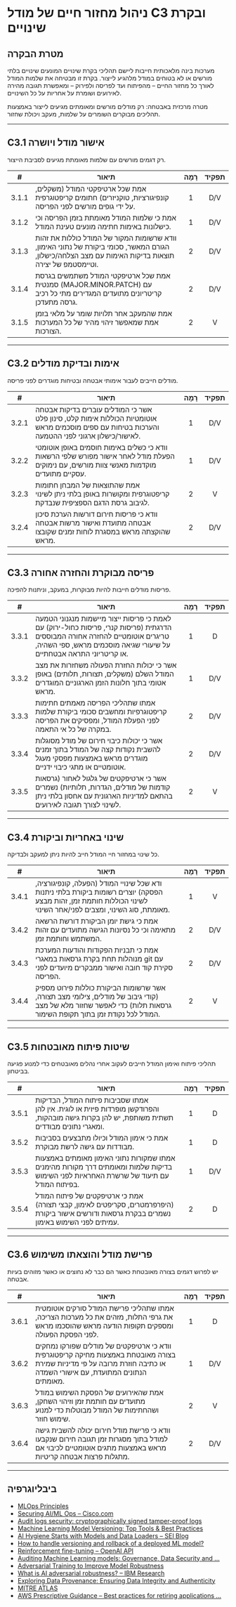 # ניהול מחזור חיים של מודל C3 ובקרת שינויים

## מטרת הבקרה

מערכות בינה מלאכותית חייבות ליישם תהליכי בקרת שינויים המונעים שינויים בלתי מורשים או לא בטוחים במודל מלהגיע לייצור. בקרת זו מבטיחה את שלמות המודל לאורך כל מחזור החיים – מהפיתוח ועד לפריסה ולפירוק – ומאפשרת תגובה מהירה לאירועים ושומרת על אחריות על כל השינויים.

מטרה מרכזית באבטחה: רק מודלים מורשים ומאומתים מגיעים לייצור באמצעות תהליכים מבוקרים השומרים על שלמות, מעקב ויכולת שחזור.

---

## C3.1 אישור מודל ויושרה

רק דגמים מורשים עם שלמות מאומתת מגיעים לסביבת הייצור.

|   #   | תיאור                                                                                                                                               | רָמָה | תפקיד |
| :---: | --------------------------------------------------------------------------------------------------------------------------------------------------- | :---: | :---: |
| 3.1.1 | אמת שכל ארטיפקטי המודל (משקלים, קונפיגורציות, טוקניזרים) חתומים קריפטוגרפית על ידי גופים מורשים לפני הפריסה.                                        |   1   |  D/V  |
| 3.1.2 | אמת כי שלמות המודל מאומתת בזמן הפריסה וכי כישלונות באימות חתימה מונעים טעינת המודל.                                                                 |   1   |  D/V  |
| 3.1.3 | וודא שרשומות המקור של המודל כוללות את זהות הגורם המאשר, סכומי ביקורת של נתוני האימון, תוצאות בדיקות האימות עם מצב הצלחה/כישלון, וטיימסטמפ של יצירה. |   2   |  D/V  |
| 3.1.4 | אמת שכל ארטיפקטי המודל משתמשים בגרסת סמנטית (MAJOR.MINOR.PATCH) עם קריטריונים מתועדים המגדירים מתי כל רכיב גרסה מתעדכן.                             |   2   |  D/V  |
| 3.1.5 | אמת שהמעקב אחר תלויות שומר על מלאי בזמן אמת שמאפשר זיהוי מהיר של כל המערכות הצורכות.                                                                |   2   |   V   |

---

## C3.2 אימות ובדיקת מודלים

מודלים חייבים לעבור אימותי אבטחה ובטיחות מוגדרים לפני פריסה.

|   #   | תיאור                                                                                                                                           | רָמָה | תפקיד |
| :---: | ----------------------------------------------------------------------------------------------------------------------------------------------- | :---: | :---: |
| 3.2.1 | אשר כי המודלים עוברים בדיקות אבטחה אוטומטיות הכוללות אימות קלט, סינון פלט והערכות בטיחות עם ספים מוסכמים מראש לאישור/כישלון ארגוני לפני ההטמעה. |   1   |  D/V  |
| 3.2.2 | וודא כי כשלים באימות חוסמים באופן אוטומטי הפעלת מודל לאחר אישור מפורש שלפי הרשאות מוקדמות מאנשי צוות מורשים, עם נימוקים עסקיים מתועדים.         |   1   |  D/V  |
| 3.2.3 | אמת שהתוצאות של המבחן חתומות קריפטוגרפית ומקושרות באופן בלתי ניתן לשינוי לגיבוב גרסת הדגם הספציפית שנבדקת.                                      |   2   |   V   |
| 3.2.4 | וודא כי פריסות חירום דורשות הערכת סיכון אבטחה מתועדת ואישור מרשות אבטחה שהוקצתה מראש במסגרת לוחות זמנים שקובצו מראש.                            |   2   |  D/V  |

---

## C3.3 פריסה מבוקרת והחזרה אחורה

פריסות מודלים חייבות להיות מבוקרות, במעקב, וניתנות להפיכה.

|   #   | תיאור                                                                                                                                                                                               | רָמָה | תפקיד |
| :---: | --------------------------------------------------------------------------------------------------------------------------------------------------------------------------------------------------- | :---: | :---: |
| 3.3.1 | לאמת כי פריסות ייצור מיישמות מנגנוני הטמעה הדרגתית (פריסות קנרי, פריסות כחול-ירוק) עם טריגרים אוטומטיים להחזרה אחורה המבוססים על שיעורי שגיאה מוסכמים מראש, ספי השהיה, או קריטריוני התראה אבטחתיים. |   1   |   D   |
| 3.3.2 | אשר כי יכולות החזרת הפעולה משחזרות את מצב המודל השלם (משקלים, תצורות, תלותים) באופן אטומי בתוך חלונות הזמן הארגוניים המוגדרים מראש.                                                                 |   1   |  D/V  |
| 3.3.3 | אמתו שתהליכי הפריסה מאמתים חתימות קריפטוגרפיות ומחשבים סכומי ביקורת שלמות לפני הפעלת המודל, ומפסיקים את הפריסה במקרה של כל אי התאמה.                                                                |   2   |  D/V  |
| 3.3.4 | אשר כי יכולות כיבוי חירום של מודל מסוגלות להשבית נקודות קצה של המודל בתוך זמנים מוגדרים מראש באמצעות מפסקי מעגל אוטומטיים או מתגי כיבוי ידניים.                                                     |   2   |  D/V  |
| 3.3.5 | אשר כי ארטיפקטים של גלגול לאחור (גרסאות קודמות של מודלים, הגדרות, תלותיות) נשמרים בהתאם למדיניות הארגונית עם אחסון בלתי ניתן לשינוי לצורך תגובה לאירועים.                                           |   2   |   V   |

---

## C3.4 שינוי באחריות וביקורת

כל שינוי במחזור חיי המודל חייב להיות ניתן למעקב ולבדיקה.

|   #   | תיאור                                                                                                                                                             | רָמָה | תפקיד |
| :---: | ----------------------------------------------------------------------------------------------------------------------------------------------------------------- | :---: | :---: |
| 3.4.1 | ודא שכל שינויי המודל (הפעלה, קונפיגורציה, הפסקה) יוצרים רשומות ביקורת בלתי ניתנות לשינוי הכוללות חותמת זמן, זהות מבצע מאומתת, סוג השינוי, ומצבים לפני/אחר השינוי. |   1   |   V   |
| 3.4.2 | אמת כי גישת יומן הביקורת דורשת הרשאה מתאימה וכי כל נסיונות הגישה מתועדים עם זהות המשתמש וחותמת זמן.                                                               |   2   |  D/V  |
| 3.4.3 | אמת כי תבניות הפקודות והודעות המערכת מנוהלות תחת בקרת גרסאות במאגרי git עם סקירת קוד חובה ואישור ממבקרים מיועדים לפני הפריסה.                                     |   2   |  D/V  |
| 3.4.4 | אשר שרשומות הביקורת כוללות פירוט מספיק (קודי גיבוב של מודלים, צילומי מצב תצורה, גרסאות תלות) כדי לאפשר שחזור מלא של מצב המודל לכל נקודת זמן בתוך תקופת השימור.    |   2   |   V   |

---

## C3.5 שיטות פיתוח מאובטחות

תהליכי פיתוח ואימון המודל חייבים לעקוב אחרי נהלים מאובטחים כדי למנוע פגיעה בביטחון.

|   #   | תיאור                                                                                                                                          | רָמָה | תפקיד |
| :---: | ---------------------------------------------------------------------------------------------------------------------------------------------- | :---: | :---: |
| 3.5.1 | אמתו שסביבות פיתוח המודל, הבדיקות והפרודקשן מופרדות פיזית או לוגית. אין להן תשתית משותפת, יש להן בקרות גישה מובהקות, ומאגרי נתונים מבודדים.    |   1   |   D   |
| 3.5.2 | אמת כי אימון המודל וכיולו מתבצעים בסביבות מבודדות עם גישה לרשת מבוקרת.                                                                         |   1   |   D   |
| 3.5.3 | אמתו שמקורות נתוני האימון מאומתים באמצעות בדיקות שלמות ומאומתים דרך מקורות מהימנים עם תיעוד של שרשרת האחראיות לפני השימוש בפיתוח המודל.        |   1   |  D/V  |
| 3.5.4 | אמת כי ארטיפקטים של פיתוח המודל (היפרפרמטרים, סקריפטים לאימון, קבצי תצורה) נשמרים בבקרת גרסאות ודורשים אישור ביקורת עמיתים לפני השימוש באימון. |   2   |   D   |

---

## C3.6 פרישת מודל והוצאתו משימוש

יש לפרוש דגמים בצורה מאובטחת כאשר הם כבר לא נחוצים או כאשר מזוהים בעיות אבטחה.

|   #   | תיאור                                                                                                                                                                | רָמָה | תפקיד |
| :---: | -------------------------------------------------------------------------------------------------------------------------------------------------------------------- | :---: | :---: |
| 3.6.1 | אמתו שתהליכי פרישת המודל סורקים אוטומטית את גרפי התלות, מזהים את כל מערכות הצריכה, ומספקים תקופות הודעה מראש שהוסכמו מראש לפני הפסקת הפעולה.                         |   1   |   D   |
| 3.6.2 | וודא כי ארטיפקטים של מודלים שפורקו נמחקים בצורה מאובטחת באמצעות מחיקה קריפטוגרפית או כתיבה חוזרת מרובה על פי מדיניות שמירת הנתונים המתועדת, עם אישורי השמדה מאומתים. |   1   |  D/V  |
| 3.6.3 | אמת שהאירועים של הפסקת השימוש במודל מתועדים עם חותמת זמן וזיהוי השחקן, ושהחתימות של המודל מבוטלות כדי למנוע שימוש חוזר.                                              |   2   |   V   |
| 3.6.4 | וודא כי פרישת מודל חירום יכולה להשבית גישה למודל בתוך מסגרות זמן תגובה חירום שנקבעו מראש באמצעות מתגים אוטומטיים לכיבוי אם מתגלות פרצות אבטחה קריטיות.               |   2   |  D/V  |

---

## ביבליוגרפיה

* [MLOps Principles](https://ml-ops.org/content/mlops-principles)
* [Securing AI/ML Ops – Cisco.com](https://sec.cloudapps.cisco.com/security/center/resources/SecuringAIMLOps)
* [Audit logs security: cryptographically signed tamper-proof logs](https://www.cossacklabs.com/blog/audit-logs-security/)
* [Machine Learning Model Versioning: Top Tools & Best Practices](https://lakefs.io/blog/model-versioning/)
* [AI Hygiene Starts with Models and Data Loaders – SEI Blog](https://insights.sei.cmu.edu/documents/6190/AI-Hygiene-Starts-with-Models-and-Data-Loaders_1G0KTRh.pdf)
* [How to handle versioning and rollback of a deployed ML model?](https://learn.microsoft.com/en-au/answers/questions/1845378/how-to-handle-versioning-and-rollback-of-a-deploye)
* [Reinforcement fine-tuning – OpenAI API](https://platform.openai.com/docs/guides/reinforcement-fine-tuning)
* [Auditing Machine Learning models: Governance, Data Security and …](https://www.linkedin.com/pulse/auditing-machine-learning-models-governance-data-security-negrete-yn81f)
* [Adversarial Training to Improve Model Robustness](https://medium.com/%40amit25173/adversarial-training-to-improve-model-robustness-5e285b516713)
* [What is AI adversarial robustness? – IBM Research](https://research.ibm.com/blog/securing-ai-workflows-with-adversarial-robustness)
* [Exploring Data Provenance: Ensuring Data Integrity and Authenticity](https://www.astera.com/type/blog/data-provenance/)
* [MITRE ATLAS](https://atlas.mitre.org/)
* [AWS Prescriptive Guidance – Best practices for retiring applications …](https://docs.aws.amazon.com/pdfs/prescriptive-guidance/latest/migration-app-retirement-best-practices/migration-app-retirement-best-practices.pdf)

